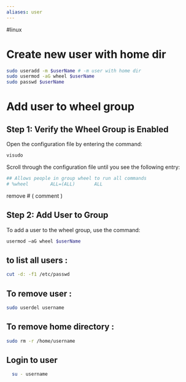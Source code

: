 ```yaml
---
aliases: user
---
```


#linux 

# Create new user with home dir
```bash
sudo useradd -m $userName # -m user with home dir
sudo usermod -aG wheel $userName
sudo passwd $userName
```
# Add user to wheel group

## Step 1: Verify the Wheel Group is Enabled
Open the configuration file by entering the command:

```bash
visudo
```

Scroll through the configuration file until you see the following entry:
```bash
## Allows people in group wheel to run all commands
# %wheel        ALL=(ALL)       ALL
```
remove # ( comment ) 

## Step 2: Add User to Group
To add a user to the wheel group, use the command:
```bash
usermod –aG wheel $userName
```

## to list all users :
```bash
cut -d: -f1 /etc/passwd
```

## To remove user :
```bash
sudo userdel username
```

## To remove home directory :
```bash
sudo rm -r /home/username
```

## Login to user
```bash 
  su - username
```
